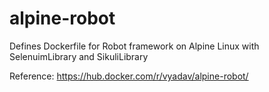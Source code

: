 # alpine-robot
Defines Dockerfile for Robot framework on Alpine Linux with SelenuimLibrary and SikuliLibrary

Reference: https://hub.docker.com/r/vyadav/alpine-robot/
